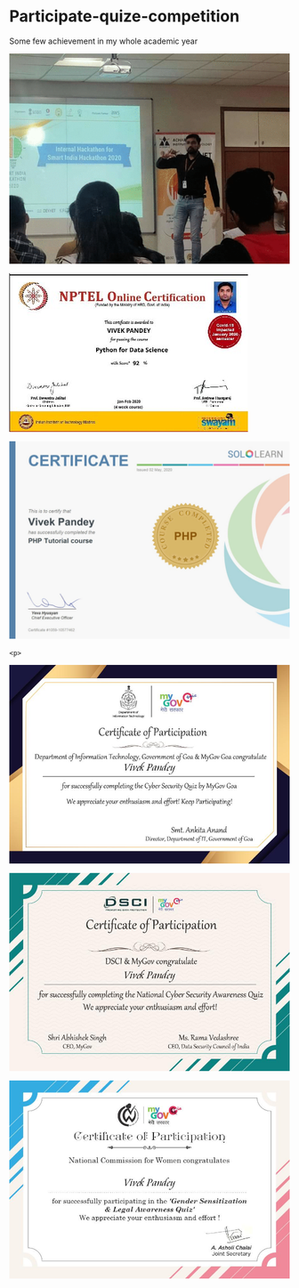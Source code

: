 # Participate-quize-competition
Some few achievement in my whole academic year

<p>
  <img src="https://github.com/vivekpandeyait/Participate-quize-competition/blob/main/my%20achieve.gif"/>
      
  </p>
<p>
  <img src="https://github.com/vivekpandeyait/Participate-quize-competition/blob/main/Python-for-Data-Science.jpg"/>
      
  </p>
<p><img src="https://github.com/vivekpandeyait/Participate-quize-competition/blob/main/PHP_certificate-1536x1084.jpg"/></p>
  

    <p>
  <img src="https://github.com/vivekpandeyait/Participate-quize-competition/blob/main/certificate%20(3).jpg"/>
  </p>
   <p>
  <img src="https://github.com/vivekpandeyait/Participate-quize-competition/blob/main/certificate%20(4).jpg"/>
  </p>
 <p>
  <img src="https://github.com/vivekpandeyait/Participate-quize-competition/blob/main/certificate%20(5).jpg"/>
  </p>
